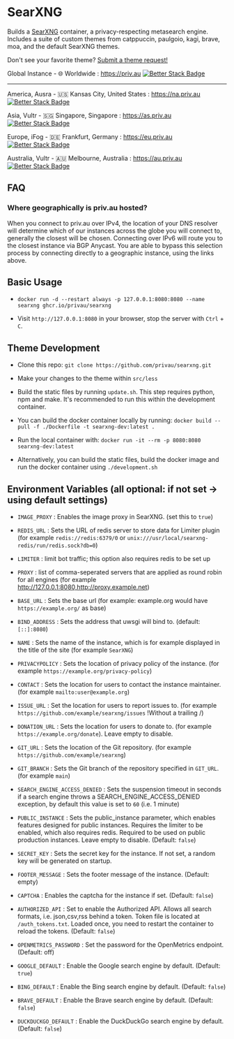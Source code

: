 # SearXNG

Builds a [SearXNG](https://github.com/searxng/searxng) container, a privacy-respecting metasearch engine. Includes a suite of custom themes from catppuccin, paulgoio, kagi, brave, moa, and the default SearXNG themes.

Don't see your favorite theme? [Submit a theme request!](https://github.com/privau/searxng/issues/new?assignees=&labels=bug&projects=&template=theme-request.md)

Global Instance - 🌐 Worldwide : https://priv.au [![Better Stack Badge](https://uptime.betterstack.com/status-badges/v3/monitor/1lrch.svg)](https://uptime.betterstack.com/?utm_source=status_badge)

---

America, Ausra - 🇺🇸 Kansas City, United States : https://na.priv.au [![Better Stack Badge](https://uptime.betterstack.com/status-badges/v3/monitor/1sv3j.svg)](https://uptime.betterstack.com/?utm_source=status_badge)

Asia, Vultr - 🇸🇬 Singapore, Singapore : https://as.priv.au [![Better Stack Badge](https://uptime.betterstack.com/status-badges/v3/monitor/1sv3i.svg)](https://uptime.betterstack.com/?utm_source=status_badge)

Europe, iFog - 🇩🇪 Frankfurt, Germany : https://eu.priv.au [![Better Stack Badge](https://uptime.betterstack.com/status-badges/v3/monitor/1sv3o.svg)](https://uptime.betterstack.com/?utm_source=status_badge)

Australia, Vultr - 🇦🇺 Melbourne, Australia : https://au.priv.au [![Better Stack Badge](https://uptime.betterstack.com/status-badges/v3/monitor/1sv3e.svg)](https://uptime.betterstack.com/?utm_source=status_badge)

## FAQ

### Where geographically is priv.au hosted?

When you connect to priv.au over IPv4, the location of your DNS resolver will determine which of our instances across the globe you will connect to, generally the closest will be chosen. Connecting over IPv6 will route you to the closest instance via BGP Anycast. You are able to bypass this selection process by connecting directly to a geographic instance, using the links above.

## Basic Usage

* ```docker run -d --restart always -p 127.0.0.1:8080:8080 --name searxng ghcr.io/privau/searxng```

* Visit `http://127.0.0.1:8080` in your browser, stop the server with `Ctrl` + `C`.

## Theme Development

* Clone this repo: ```git clone https://github.com/privau/searxng.git```

* Make your changes to the theme within `src/less`

* Build the static files by running `update.sh`. This step requires python, npm and make. It's recommended to run this within the development container.

* You can build the docker container locally by running: ```docker build --pull -f ./Dockerfile -t searxng-dev:latest .```

* Run the local container with: ```docker run -it --rm -p 8080:8080 searxng-dev:latest```

* Alternatively, you can build the static files, build the docker image and run the docker container using `./development.sh`

## Environment Variables (all optional: if not set -> using default settings)

* ```IMAGE_PROXY``` : Enables the image proxy in SearXNG. (set this to `true`)

* ```REDIS_URL``` : Sets the URL of redis server to store data for Limiter plugin (for example `redis://redis:6379/0` or `unix:///usr/local/searxng-redis/run/redis.sock?db=0`)

* ```LIMITER``` : limit bot traffic; this option also requires redis to be set up

* ```PROXY``` : list of comma-seperated servers that are applied as round robin for all engines (for example http://127.0.0.1:8080,http://proxy.example.net)

* ```BASE_URL``` : Sets the base url (for example: example.org would have `https://example.org/` as base)

* ```BIND_ADDRESS``` : Sets the address that uwsgi will bind to. (default: `[::]:8080`)

* ```NAME``` : Sets the name of the instance, which is for example displayed in the title of the site (for example `SearXNG`)

* ```PRIVACYPOLICY``` : Sets the location of privacy policy of the instance. (for example `https://example.org/privacy-policy`)

* ```CONTACT``` : Sets the location for users to contact the instance maintainer. (for example `mailto:user@example.org`)

* ```ISSUE_URL``` : Set the location for users to report issues to. (for example `https://github.com/example/searxng/issues` !Without a trailing /)

* ```DONATION_URL``` : Sets the location for users to donate to. (for example `https://example.org/donate`). Leave empty to disable.

* ```GIT_URL``` : Sets the location of the Git repository. (for example `https://github.com/example/searxng`)

* ```GIT_BRANCH``` : Sets the Git branch of the repository specified in `GIT_URL`. (for example `main`)

* ```SEARCH_ENGINE_ACCESS_DENIED``` : Sets the suspension timeout in seconds if a search engine throws a SEARCH_ENGINE_ACCESS_DENIED exception, by default this value is set to ```60``` (i.e. 1 minute)

* ```PUBLIC_INSTANCE``` : Sets the public_instance parameter, which enables features designed for public instances. Requires the limiter to be enabled, which also requires redis. Required to be used on public production instances. Leave empty to disable. (Default: `false`)

* ```SECRET_KEY``` : Sets the secret key for the instance. If not set, a random key will be generated on startup.

* ```FOOTER_MESSAGE``` : Sets the footer message of the instance. (Default: empty)

* ```CAPTCHA``` : Enables the captcha for the instance if set. (Default: `false`)

* ```AUTHORIZED_API``` : Set to enable the Authorized API. Allows all search formats, i.e. json,csv,rss behind a token. Token file is located at `/auth_tokens.txt`. Loaded once, you need to restart the container to reload the tokens. (Default: `false`)

* ```OPENMETRICS_PASSWORD``` : Set the password for the OpenMetrics endpoint. (Default: off)

* ```GOOGLE_DEFAULT``` : Enable the Google search engine by default. (Default: `true`)

* ```BING_DEFAULT``` : Enable the Bing search engine by default. (Default: `false`)

* ```BRAVE_DEFAULT``` : Enable the Brave search engine by default. (Default: `false`)

* ```DUCKDUCKGO_DEFAULT``` : Enable the DuckDuckGo search engine by default. (Default: `false`)
